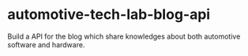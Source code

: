 # automotive-tech-lab-blog-api
Build a API for the blog which share knowledges about both automotive software and hardware.
